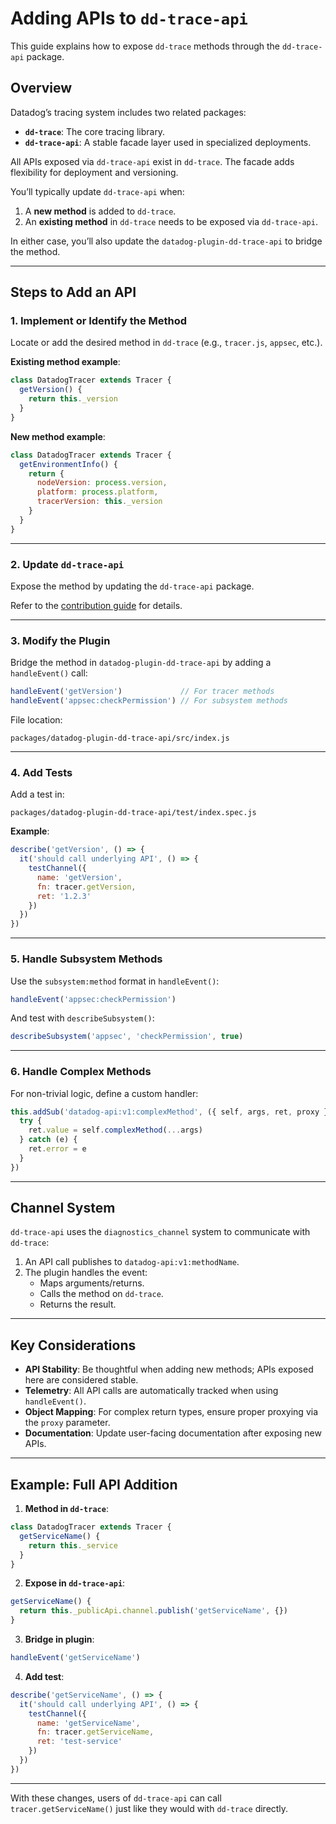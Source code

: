 # Adding APIs to `dd-trace-api`

This guide explains how to expose `dd-trace` methods through the `dd-trace-api` package.

## Overview

Datadog’s tracing system includes two related packages:

- **`dd-trace`**: The core tracing library.
- **`dd-trace-api`**: A stable facade layer used in specialized deployments.

All APIs exposed via `dd-trace-api` exist in `dd-trace`. The facade adds flexibility for deployment and versioning.

You’ll typically update `dd-trace-api` when:

1. A **new method** is added to `dd-trace`.
2. An **existing method** in `dd-trace` needs to be exposed via `dd-trace-api`.

In either case, you’ll also update the `datadog-plugin-dd-trace-api` to bridge the method.

---

## Steps to Add an API

### 1. Implement or Identify the Method

Locate or add the desired method in `dd-trace` (e.g., `tracer.js`, `appsec`, etc.).

**Existing method example**:

```js
class DatadogTracer extends Tracer {
  getVersion() {
    return this._version
  }
}
```

**New method example**:

```js
class DatadogTracer extends Tracer {
  getEnvironmentInfo() {
    return {
      nodeVersion: process.version,
      platform: process.platform,
      tracerVersion: this._version
    }
  }
}
```

---

### 2. Update `dd-trace-api`

Expose the method by updating the `dd-trace-api` package.

Refer to the [contribution guide](https://github.com/DataDog/dd-trace-api-js/blob/bengl/adding-new-apis/docs/adding-api.md) for details.

---

### 3. Modify the Plugin

Bridge the method in `datadog-plugin-dd-trace-api` by adding a `handleEvent()` call:

```js
handleEvent('getVersion')             // For tracer methods
handleEvent('appsec:checkPermission') // For subsystem methods
```

File location:
```
packages/datadog-plugin-dd-trace-api/src/index.js
```

---

### 4. Add Tests

Add a test in:
```
packages/datadog-plugin-dd-trace-api/test/index.spec.js
```

**Example**:
```js
describe('getVersion', () => {
  it('should call underlying API', () => {
    testChannel({
      name: 'getVersion',
      fn: tracer.getVersion,
      ret: '1.2.3'
    })
  })
})
```

---

### 5. Handle Subsystem Methods

Use the `subsystem:method` format in `handleEvent()`:

```js
handleEvent('appsec:checkPermission')
```

And test with `describeSubsystem()`:

```js
describeSubsystem('appsec', 'checkPermission', true)
```

---

### 6. Handle Complex Methods

For non-trivial logic, define a custom handler:

```js
this.addSub('datadog-api:v1:complexMethod', ({ self, args, ret, proxy }) => {
  try {
    ret.value = self.complexMethod(...args)
  } catch (e) {
    ret.error = e
  }
})
```

---

## Channel System

`dd-trace-api` uses the `diagnostics_channel` system to communicate with `dd-trace`:

1. An API call publishes to `datadog-api:v1:methodName`.
2. The plugin handles the event:
   - Maps arguments/returns.
   - Calls the method on `dd-trace`.
   - Returns the result.

---

## Key Considerations

- **API Stability**: Be thoughtful when adding new methods; APIs exposed here are considered stable.
- **Telemetry**: All API calls are automatically tracked when using `handleEvent()`.
- **Object Mapping**: For complex return types, ensure proper proxying via the `proxy` parameter.
- **Documentation**: Update user-facing documentation after exposing new APIs.

---

## Example: Full API Addition

1. **Method in `dd-trace`**:
```js
class DatadogTracer extends Tracer {
  getServiceName() {
    return this._service
  }
}
```

2. **Expose in `dd-trace-api`**:
```js
getServiceName() {
  return this._publicApi.channel.publish('getServiceName', {})
}
```

3. **Bridge in plugin**:
```js
handleEvent('getServiceName')
```

4. **Add test**:
```js
describe('getServiceName', () => {
  it('should call underlying API', () => {
    testChannel({
      name: 'getServiceName',
      fn: tracer.getServiceName,
      ret: 'test-service'
    })
  })
})
```

---

With these changes, users of `dd-trace-api` can call `tracer.getServiceName()` just like they would with `dd-trace` directly.
